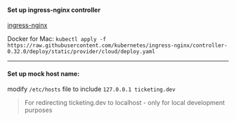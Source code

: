 #### Set up ingress-nginx controller

[ingress-nginx](/https://kubernetes.github.io/ingress-nginx/)

Docker for Mac:
`kubectl apply -f https://raw.githubusercontent.com/kubernetes/ingress-nginx/controller-0.32.0/deploy/static/provider/cloud/deploy.yaml`

---

#### Set up mock host name:

modify `/etc/hosts` file to include `127.0.0.1 ticketing.dev`

> For redirecting ticketing.dev to localhost - only for local development purposes
